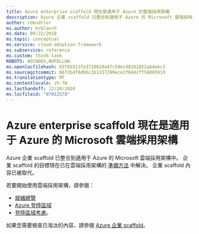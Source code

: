 ```yaml
---
title: Azure enterprise scaffold 現在是適用于 Azure 的雲端採用架構
description: Azure 企業 scaffold 已整合到適用于 Azure 的 Microsoft 雲端採用架構中。
author: rdendtler
ms.author: brblanch
ms.date: 09/22/2018
ms.topic: conceptual
ms.service: cloud-adoption-framework
ms.subservice: reference
ms.custom: think-tank
ROBOTS: NOINDEX,NOFOLLOW
ms.openlocfilehash: 83f85513fa3710628a47c59ec40261022abdeec2
ms.sourcegitcommit: b6f2b4f8db6c3b1157299ece1f044cff56895919
ms.translationtype: MT
ms.contentlocale: zh-TW
ms.lasthandoff: 12/10/2020
ms.locfileid: "97012578"
---
```

# <a name="azure-enterprise-scaffold-is-now-the-microsoft-cloud-adoption-framework-for-azure"></a>Azure enterprise scaffold 現在是適用于 Azure 的 Microsoft 雲端採用架構

Azure 企業 scaffold 已整合到適用于 Azure 的 Microsoft 雲端採用架構中。 企業 scaffold 的目標現在已在雲端採用架構的 [準備方法](../ready/index.md) 中解決。 企業 scaffold 內容已被取代。

若要開始使用雲端採用架構，請參閱：

- [就緒總覽](../ready/index.md)
- [Azure 登陸區域](../ready/landing-zone/index.md)
- [登陸區域考慮](../ready/considerations/index.md)。

如果您需要檢查已淘汰的內容，請參閱 [Azure 企業 scaffold](./migration-with-enterprise-scaffold.md)。
